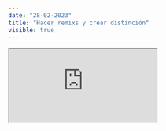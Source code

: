 ```yaml
---
date: "28-02-2023"
title: "Hacer remixs y crear distinción"
visible: true
---
```

<iframe src="https://www.youtube.com/embed/a4pN-v7iqfA" allowfullscreen></iframe>
